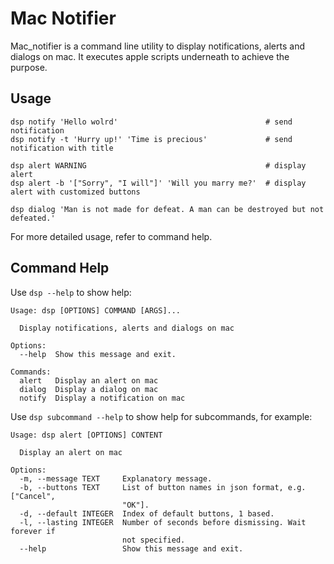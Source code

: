 # Mac Notifier
Mac_notifier is a command line utility to display notifications, alerts and dialogs on mac. It executes apple scripts underneath to achieve the purpose.

## Usage
```
dsp notify 'Hello wolrd'                                 # send notification
dsp notify -t 'Hurry up!' 'Time is precious'             # send notification with title

dsp alert WARNING                                        # display alert
dsp alert -b '["Sorry", "I will"]' 'Will you marry me?'  # display alert with customized buttons

dsp dialog 'Man is not made for defeat. A man can be destroyed but not defeated.'
```
For more detailed usage, refer to command help.

## Command Help
Use `dsp --help` to show help:
```
Usage: dsp [OPTIONS] COMMAND [ARGS]...

  Display notifications, alerts and dialogs on mac

Options:
  --help  Show this message and exit.

Commands:
  alert   Display an alert on mac
  dialog  Display a dialog on mac
  notify  Display a notification on mac
```

Use `dsp subcommand --help` to show help for subcommands, for example:
```
Usage: dsp alert [OPTIONS] CONTENT

  Display an alert on mac

Options:
  -m, --message TEXT     Explanatory message.
  -b, --buttons TEXT     List of button names in json format, e.g. ["Cancel",
                         "OK"].
  -d, --default INTEGER  Index of default buttons, 1 based.
  -l, --lasting INTEGER  Number of seconds before dismissing. Wait forever if
                         not specified.
  --help                 Show this message and exit.
```